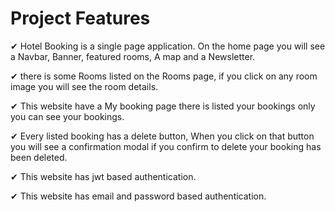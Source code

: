 # Project Features

✔ Hotel Booking is a single page application. On the home page you will see a Navbar, Banner,  featured rooms, A map and a Newsletter. 

✔ there is some Rooms listed on the Rooms page, if you  click on any room image you will see the room details.  

✔ This website have a My booking page there is listed your bookings only you can see your bookings.

✔ Every listed booking has a delete button, When you click on that button you will see a confirmation modal if you confirm to delete your booking has been deleted.

✔ This website has jwt based authentication.

✔ This website has email and password based authentication.
